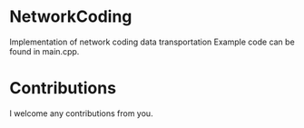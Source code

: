 # NetworkCoding
Implementation of network coding data transportation
Example code can be found in main.cpp.

# Contributions
I welcome any contributions from you.
